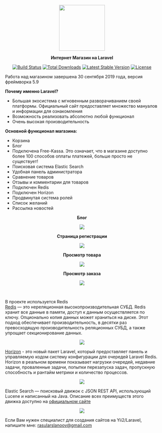 <p align="center">
    <img src="https://i.ibb.co/VLsnPb1/1200px-Laravel-svg.png" width="150px">
</p>

<p align="center">
    <b>Интернет Магазин на Laravel</b>
</p>

<p align="center">
    <a href="https://travis-ci.org/laravel/framework"><img src="https://travis-ci.org/laravel/framework.svg" alt="Build Status"></a>
    <a href="https://packagist.org/packages/laravel/framework"><img src="https://poser.pugx.org/laravel/framework/d/total.svg" alt="Total Downloads"></a>
    <a href="https://packagist.org/packages/laravel/framework"><img src="https://poser.pugx.org/laravel/framework/v/stable.svg" alt="Latest Stable Version"></a>
    <a href="https://packagist.org/packages/laravel/framework"><img src="https://poser.pugx.org/laravel/framework/license.svg" alt="License"></a>
</p>

<p>
    Работа над магазином завершена 30 сентября 2019 года, версия фреймворка 5.9
</p>

<p>
    <b>Почему именно Laravel?</b> <br>
    <ul>
        <li>Большая экосистема с мгновенным разворачиванием своей платформы. Официальный сайт предоставляет множество мануалов и информации для ознакомления</li>
        <li>Возможность реализовать абсолютно любой функционал</li>
        <li>Очень высокая производительность</li>
    </ul>
</p>

<p>
    <b>Основной функционал магазина:</b>
    <ul>
        <li>Корзина</li>
        <li>Блог</li>
        <li>Подключена Free-Kassa. Это означает, что в магазине доступно более 100 способов оплаты платежей, больше просто не существует! </li>
        <li>Поисковая система Elastic Search</li>
        <li>Удобная панель администратора</li>
        <li>Сравнение товаров</li>
        <li>Отзывы и комментарии для товаров</li>
        <li>Подключен Redis</li>
        <li>Подключен Horizon</li>
        <li>Продвинутая система ролей</li>
        <li>Список желаний</li>
        <li>Рассылка новостей</li>
    </ul>
</p>

<p align="center"><b>Блог</b></p>
<p align="center">
    <img src="https://i.ibb.co/n8n5QSZ/image.png">
</p>

<p align="center"><b>Страница регистрации</b></p>
<p align="center">
    <img src="https://i.ibb.co/854dCX3/image.png">
</p>

<p align="center"><b>Просмотр товара</b></p>
<p align="center">
    <img src="https://i.ibb.co/LQ1Y1yT/image.png">
</p>

<p align="center"><b>Просмотр заказа</b></p>
<p align="center">
    <img src="https://i.ibb.co/kSDSGKW/image.png">
</p>

<br>

<p>
    В проекте используется Redis <br>
    <a href="https://ru.wikipedia.org/wiki/Redis">Redis</a> — это нереляционная высокопроизводительная СУБД. Redis хранит все данные в памяти, доступ к данным осуществляется по ключу. Опционально копия данных может храниться на диске. Этот подход обеспечивает производительность, в десятки раз превосходящую производительность реляционных СУБД, а также упрощает секционирование данных.
</p>

<p align="center">
    <img src="https://i.ibb.co/k69C9w3/redis-database-intervista-sanfilippo-1.png">
</p>

<p> <a href="https://laravel.com/docs/5.7/horizon">Horizon</a> - это новый пакет Laravel, который предоставляет панель и управляемую кодом систему конфигурации для очередей Laravel Redis. Horizon в реальном времени показывает нагрузки очередей, недавние задачи, проваленные задачи, попытки перезапуска задач, пропускную способность и рантайм метрики и количество процессов. </p>

<p align="center">
    <img src="https://i.ibb.co/M5N6vF9/011a805a86bf449999731c4fff395ba3.png">
</p>

<p>
    Elastic Search — поисковый движок с JSON REST API, использующий Lucene и написанный на Java. Описание всех преимуществ этого движка доступно на <a href="https://www.elastic.co/products/elasticsearch">официальном сайте</a>
</p>

<p align="center">
    <img src="https://i.ibb.co/Jmjp3tg/image.png">
</p>

<p>
    Если Вам нужен специалист для создания сайтов на Yii2/Laravel, напишите мне:
    <a href="mailto:rasularslanoov@gmail.com">rasularslanoov@gmail.com</a>
</p>
